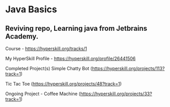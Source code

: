 # Java Basics

## Reviving repo, Learning java from Jetbrains Academy.

Course - https://hyperskill.org/tracks/1

My HyperSkill Profile - https://hyperskill.org/profile/26441506

Completed Project(s) 
Simple Chatty Bot (https://hyperskill.org/projects/113?track=1)

Tic Tac Toe (https://hyperskill.org/projects/48?track=1)

Ongoing Project - Coffee Machine (https://hyperskill.org/projects/33?track=1)
